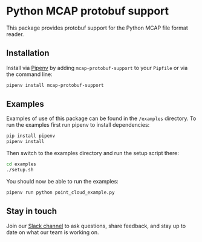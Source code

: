 # Python MCAP protobuf support

This package provides protobuf support for the Python MCAP file format reader.

## Installation

Install via [Pipenv](https://pipenv.pypa.io/en/latest/) by adding `mcap-protobuf-support` to your `Pipfile` or via the command line:

```bash
pipenv install mcap-protobuf-support
```

## Examples

Examples of use of this package can be found in the `/examples` directory. To run the examples first run
pipenv to install dependencies:

```bash
pip install pipenv
pipenv install
```

Then switch to the examples directory and run the setup script there:

```bash
cd examples
./setup.sh
```

You should now be able to run the examples:

```bash
pipenv run python point_cloud_example.py
```

## Stay in touch

Join our [Slack channel](https://foxglove.dev/join-slack) to ask questions, share feedback, and stay up to date on what our team is working on.
